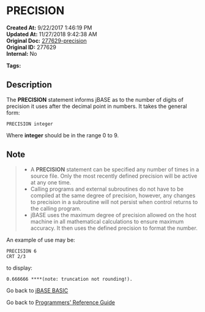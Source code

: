 # PRECISION

**Created At:** 9/22/2017 1:46:19 PM  
**Updated At:** 11/27/2018 9:42:38 AM  
**Original Doc:** [277629-precision](https://docs.jbase.com/36868-jbase-basic/277629-precision)  
**Original ID:** 277629  
**Internal:** No  

**Tags:**
<badge text='mathematical operations' vertical='middle' />

## Description

The **PRECISION** statement informs jBASE as to the number of digits of precision it uses after the decimal point in numbers. It takes the general form:

```
PRECISION integer
```

Where **integer** should be in the range 0 to 9.

## Note

> - A **PRECISION** statement can be specified any number of times in a source file. Only the most recently defined precision will be active at any one time.
> - Calling programs and external subroutines do not have to be compiled at the same degree of precision, however, any changes to precision in a subroutine will not persist when control returns to the calling program.
> - jBASE uses the maximum degree of precision allowed on the host machine in all mathematical calculations to ensure maximum accuracy. It then uses the defined precision to format the number.

An example of use may be:

```
PRECISION 6
CRT 2/3
```

to display:

```
0.666666 ****(note: truncation not rounding!).
```

Go back to [jBASE BASIC](./../README.md)

Go back to [Programmers' Reference Guide](./../../reference-guides/jbc/README.md)
